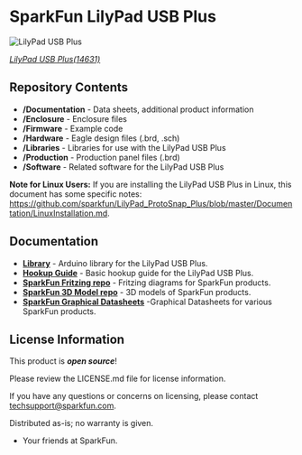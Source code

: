 SparkFun LilyPad USB Plus
========================================

![LilyPad USB Plus](https://cdn.sparkfun.com/assets/parts/1/2/8/1/0/14631-Lilypad_USB_Plus-01.jpg)

[*LilyPad USB Plus(14631)*](https://www.sparkfun.com/products/14631)

<Basic description of the part.>

Repository Contents
-------------------

* **/Documentation** - Data sheets, additional product information
* **/Enclosure** - Enclosure files 
* **/Firmware** - Example code 
* **/Hardware** - Eagle design files (.brd, .sch)
* **/Libraries** - Libraries for use with the LilyPad USB Plus
* **/Production** - Production panel files (.brd)
* **/Software** - Related software for the LilyPad USB Plus

<b>Note for Linux Users:</b> If you are installing the LilyPad USB Plus in Linux, this document has some specific notes:
<a href="https://github.com/sparkfun/LilyPad_ProtoSnap_Plus/blob/master/Documentation/LinuxInstallation.md">https://github.com/sparkfun/LilyPad_ProtoSnap_Plus/blob/master/Documentation/LinuxInstallation.md</a>.

Documentation
--------------
* **[Library](https://github.com/sparkfun/LilyPad_USB_Plus_Standalone/tree/master/Libraries)** - Arduino library for the LilyPad USB Plus.
* **[Hookup Guide](https://learn.sparkfun.com/tutorials/lilypad-usb-plus-hookup-guide)** - Basic hookup guide for the LilyPad USB Plus.
* **[SparkFun Fritzing repo](https://github.com/sparkfun/Fritzing_Parts)** - Fritzing diagrams for SparkFun products.
* **[SparkFun 3D Model repo](https://github.com/sparkfun/3D_Models)** - 3D models of SparkFun products. 
* **[SparkFun Graphical Datasheets](https://github.com/sparkfun/Graphical_Datasheets)** -Graphical Datasheets for various SparkFun products.

License Information
-------------------

This product is _**open source**_! 

Please review the LICENSE.md file for license information. 

If you have any questions or concerns on licensing, please contact techsupport@sparkfun.com.

Distributed as-is; no warranty is given.

- Your friends at SparkFun.

